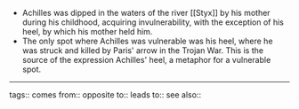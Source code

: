 - Achilles was dipped in the waters of the river [[Styx]] by his mother during his childhood, acquiring invulnerability, with the exception of his heel, by which his mother held him. 
- The only spot where Achilles was vulnerable was his heel, where he was struck and killed by Paris' arrow in the Trojan War. This is the source of the expression Achilles' heel, a metaphor for a vulnerable spot.

***
tags:: 
comes from::
opposite to::
leads to::
see also::

